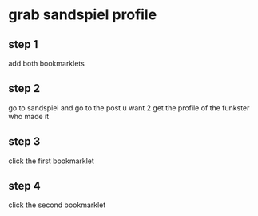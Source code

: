 # grab sandspiel profile
## step 1
add both bookmarklets
## step 2
go to sandspiel and go to the post u want 2 get the profile of the funkster who made it
## step 3
click the first bookmarklet
## step 4 
click the second bookmarklet

